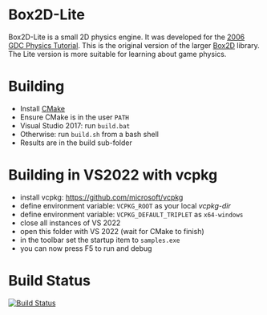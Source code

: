 # Box2D-Lite
Box2D-Lite is a small 2D physics engine. It was developed for the [2006 GDC Physics Tutorial](docs/GDC2006_Catto_Erin_PhysicsTutorial.pdf). This is the original version of the larger [Box2D](https://box2d.org) library. The Lite version is more suitable for learning about game physics.

# Building
- Install [CMake](https://cmake.org/)
- Ensure CMake is in the user `PATH`
- Visual Studio 2017: run `build.bat`
- Otherwise: run `build.sh` from a bash shell
- Results are in the build sub-folder

# Building in VS2022 with vcpkg
- install vcpkg: https://github.com/microsoft/vcpkg
- define environment variable: `VCPKG_ROOT` as your local *vcpkg-dir*
- define environment variable: `VCPKG_DEFAULT_TRIPLET` as `x64-windows`
- close all instances of VS 2022
- open this folder with VS 2022 (wait for CMake to finish)
- in the toolbar set the startup item to `samples.exe`
- you can now press F5 to run and debug

# Build Status
[![Build Status](https://travis-ci.org/erincatto/box2d-lite.svg?branch=master)](https://travis-ci.org/erincatto/box2d-lite)

